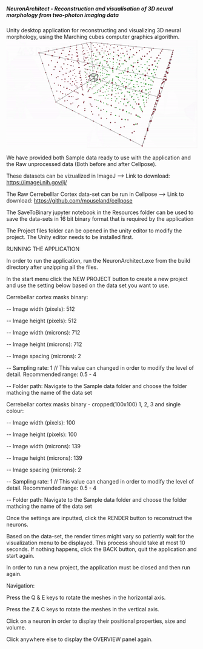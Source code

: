 ##### NeuronArchitect - Reconstruction and visualisation of 3D neural morphology from two-photon imaging data #####

Unity desktop application for reconstructing and visualizing 3D neural morphology, using the Marching cubes computer graphics algorithm. 
![Alt text](RecontructionProcess.gif)


We have provided both Sample data ready to use with the application and the Raw unprocessed data (Both before and after Cellpose).

These datasets can be vizualized in ImageJ --> Link to download: https://imagej.nih.gov/ij/

The Raw Cerrebelllar Cortex data-set can be run in Cellpose --> Link to download: https://github.com/mouseland/cellpose

The SaveToBinary jupyter notebook in the Resources folder can be used to save the data-sets in 16 bit binary format that
is required by the application

The Project files folder can be opened in the unity editor to modify the project. The Unity editor needs to be installed first. 

RUNNING THE APPLICATION
 
In order to run the application, run the NeuronArchitect.exe from the build directory after unzipping all the files. 

In the start menu click the NEW PROJECT button to create a  new project and use the setting below based on the data set you want to use.


Cerrebellar cortex masks binary:

-- Image width (pixels): 512

-- Image height (pixels): 512

-- Image width (microns): 712

-- Image height (microns): 712

-- Image spacing (microns): 2

-- Sampling rate: 1 // This value can changed in order to modify the level of detail. Recommended range: 0.5 - 4

-- Folder path: Navigate to the Sample data folder and choose the folder mathcing the name of the data set


Cerrebellar cortex masks binary - cropped(100x100) 1, 2, 3 and single colour:

-- Image width (pixels): 100

-- Image height (pixels): 100

-- Image width (microns): 139

-- Image height (microns): 139

-- Image spacing (microns): 2

-- Sampling rate: 1 // This value can changed in order to modify the level of detail. Recommended range: 0.5 - 4

-- Folder path: Navigate to the Sample data folder and choose the folder mathcing the name of the data set


Once the settings are inputted, click the RENDER button to reconstruct the neurons. 

Based on the data-set, the render times might vary so patiently wait for the visualization menu to be displayed. This
process should take at most 10 seconds. If nothing happens, click the BACK button, quit the application and start again. 

In order to run a new project, the application must be closed and then run again.

Navigation: 

Press the Q & E keys to rotate the meshes in the horizontal axis.

Press the Z & C keys to rotate the meshes in the vertical axis. 

Click on a neuron in order to display their positional properties, size and volume.

Click anywhere else to display the OVERVIEW  panel again. 

